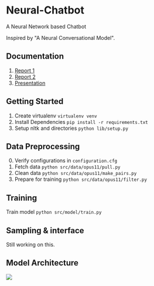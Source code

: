 # Neural-Chatbot

A Neural Network based Chatbot


Inspired by "A Neural Conversational Model".

## Documentation

1. [Report 1](./reports/report-review-1.pdf)
2. [Report 2](./reports/report-review-2.pdf)
3. [Presentation](https://github.com/saurabhmathur96/presentations/blob/master/Mini-Project/review-1.pdf)


## Getting Started

1. Create virtualenv `virtualenv venv`
2. Install Dependencies `pip install -r requirements.txt`
3. Setup nltk and directories `python lib/setup.py`

## Data Preprocessing

0. Verify configurations in `configuration.cfg`
1. Fetch data `python src/data/opus11/pull.py`
2. Clean data `python src/data/opus11/make_pairs.py`
3. Prepare for training `python src/data/opus11/filter.py`

## Training

Train model `python src/model/train.py`

## Sampling & interface

Still working on this.


## Model Architecture

![](./model.png)
